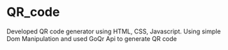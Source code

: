 # QR_code
Developed QR code generator using HTML, CSS, Javascript. Using simple Dom Manipulation and used GoQr Api to generate QR code
